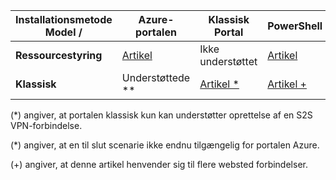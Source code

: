 |**Installationsmetode Model /**| **Azure-portalen** | **Klassisk Portal** | **PowerShell**|
|---|---|---|---|
|**Ressourcestyring** | [Artikel](vpn-gateway-howto-site-to-site-resource-manager-portal.md)|Ikke understøttet |[Artikel](..articles/vpn-gateway/vpn-gateway-create-site-to-site-rm-powershell.md) |
|**Klassisk** |Understøttede **| [Artikel *](../articles/vpn-gateway/vpn-gateway-site-to-site-create.md)|[Artikel +](..articles/vpn-gateway/vpn-gateway-multi-site.md) |


(*) angiver, at portalen klassisk kun kan understøtter oprettelse af en S2S VPN-forbindelse.

(*) angiver, at en til slut scenarie ikke endnu tilgængelig for portalen Azure.

(+) angiver, at denne artikel henvender sig til flere websted forbindelser.



